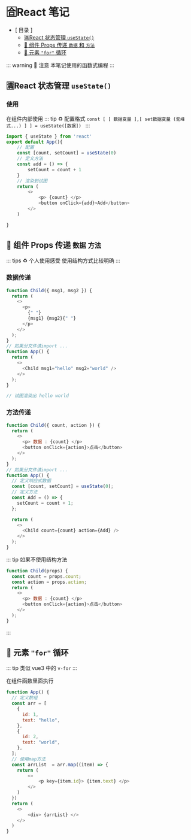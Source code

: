 # 🈴React 笔记

- [ 目录 ]
  - [🈵React 状态管理 `useState()`](#🈵react-状态管理-usestate)      
  - [🔰 组件 Props 传递 `数据` 和 `方法` ](#🔰组件props-传递-数据-和-方法)     
  - [💱 元素 `"for"` 循环](#💱-元素-for-循环)      



::: warning 📛 注意
本笔记使用的函数式编程
:::

## 🈵React 状态管理 `useState()`

### 使用

在组件内部使用
::: tip ♻️ 配置格式
`const [ [ 数据变量 ],[ set数据变量 (驼峰式...) ] ] = useState([数据]) `
:::

```js
import { useState } from 'react'
export default App(){
    // 配置
    const [count, setCount] = useState(0)
    // 定义方法
    const add = () => {
        setCount = count + 1
    }
    // 渲染到试图
    return (
        <>
            <p> {count} </p>
            <button onClick={add}>Add</button>
        </>
    )

}
```

## 🔰 组件 Props 传递 `数据` `方法`

::: tips ♻️ 个人使用感受
使用结构方式比较明确
:::

### 数据传递

```js
function Child({ msg1, msg2 }) {
  return (
    <>
      <p>
        {" "}
        {msg1} {msg2}{" "}
      </p>
    </>
  );
}
// 如果分文件请import ...
function App() {
  return (
    <>
      <Child msg1="hello" msg2="world" />
    </>
  );
}

// 试图渲染出 hello world
```

### 方法传递

```js
function Child({ count, action }) {
  return (
    <>
      <p> 数据 : {count} </p>
      <button onClick={action}>点击</button>
    </>
  );
}
// 如果分文件请import ...
function App() {
  // 定义响应式数据
  const [count, setCount] = useState(0);
  // 定义方法
  const Add = () => {
    setCount = count + 1;
  };

  return (
    <>
      <Child count={count} action={Add} />
    </>
  );
}
```

::: tip 如果不使用结构方法

```js
function Child(props) {
  const count = props.count;
  const action = props.action;
  return (
    <>
      <p> 数据 : {count} </p>
      <button onClick={action}>点击</button>
    </>
  );
}
```

:::

## 💱 元素 `"for"` 循环

::: tip
类似 vue3 中的 `v-for`
:::

在组件函数里面执行

```js
function App() {
  // 定义数组
  const arr = [
    {
      id: 1,
      text: "hello",
    },
    {
      id: 2,
      text: "world",
    },
  ];
  // 使用map方法
  const arrList  = arr.map((item) => {
    return (
        <>
            <p key={item.id}> {item.text} </p>
        </>
    )
  })
  return (
    <>  
        <div> {arrList} </>
    </>
  )
}
```
